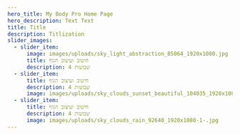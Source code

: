 ```yaml
---
hero_title: My Body Pro Home Page
hero_description: Text Text
title: Title
description: Titlization
slider_images:
  - slider_item:
      image: images/uploads/sky_light_abstraction_85064_1920x1080.jpg
      title: חיטוב ועיצוב הגוף
      description: 4 שבועות
  - slider_item:
      title: חיטוב ועיצוב הגוף
      description: 4 שבועות
      image: images/uploads/sky_clouds_sunset_beautiful_104035_1920x1080.jpg
  - slider_item:
      title: חיטוב ועיצוב הגוף
      description: 4 שבועות
      image: images/uploads/sky_clouds_rain_92640_1920x1080-1-.jpg
---
```

